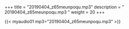 +++
title = "20190404_z65meunpoqu.mp3"
description = " 20190404_z65meunpoqu.mp3 "
weight = 20
+++

{{< myaudio01 mp3="20190404_z65meunpoqu.mp3" >}}

